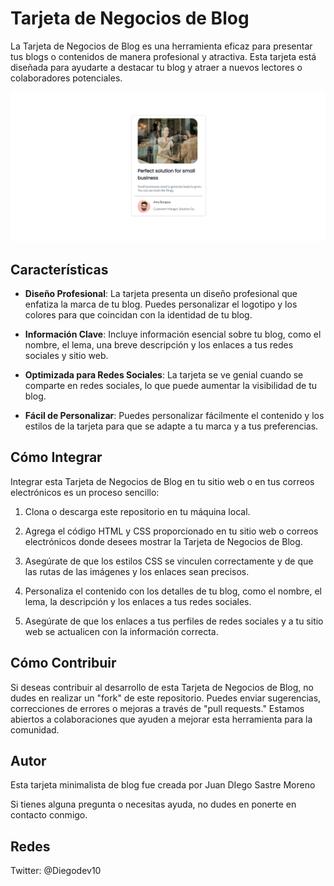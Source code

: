 # Tarjeta de Negocios de Blog
La Tarjeta de Negocios de Blog es una herramienta eficaz para presentar tus blogs o contenidos de manera profesional y atractiva. Esta tarjeta está diseñada para ayudarte a destacar tu blog y atraer a nuevos lectores o colaboradores potenciales.

![](image.png)

## Características

- **Diseño Profesional**: La tarjeta presenta un diseño profesional que enfatiza la marca de tu blog. Puedes personalizar el logotipo y los colores para que coincidan con la identidad de tu blog.

- **Información Clave**: Incluye información esencial sobre tu blog, como el nombre, el lema, una breve descripción y los enlaces a tus redes sociales y sitio web.

- **Optimizada para Redes Sociales**: La tarjeta se ve genial cuando se comparte en redes sociales, lo que puede aumentar la visibilidad de tu blog.

- **Fácil de Personalizar**: Puedes personalizar fácilmente el contenido y los estilos de la tarjeta para que se adapte a tu marca y a tus preferencias.

## Cómo Integrar

Integrar esta Tarjeta de Negocios de Blog en tu sitio web o en tus correos electrónicos es un proceso sencillo:

1. Clona o descarga este repositorio en tu máquina local.

2. Agrega el código HTML y CSS proporcionado en tu sitio web o correos electrónicos donde desees mostrar la Tarjeta de Negocios de Blog.

3. Asegúrate de que los estilos CSS se vinculen correctamente y de que las rutas de las imágenes y los enlaces sean precisos.

4. Personaliza el contenido con los detalles de tu blog, como el nombre, el lema, la descripción y los enlaces a tus redes sociales.

5. Asegúrate de que los enlaces a tus perfiles de redes sociales y a tu sitio web se actualicen con la información correcta.

## Cómo Contribuir

Si deseas contribuir al desarrollo de esta Tarjeta de Negocios de Blog, no dudes en realizar un "fork" de este repositorio. Puedes enviar sugerencias, correcciones de errores o mejoras a través de "pull requests." Estamos abiertos a colaboraciones que ayuden a mejorar esta herramienta para la comunidad.

## Autor
Esta tarjeta minimalista de blog fue creada por Juan DIego Sastre Moreno

Si tienes alguna pregunta o necesitas ayuda, no dudes en ponerte en contacto conmigo.

## Redes
Twitter: @Diegodev10